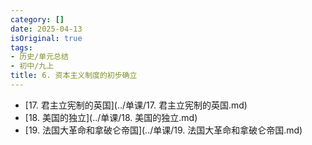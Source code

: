 ```yaml
---
category: []
date: 2025-04-13
isOriginal: true
tags:
- 历史/单元总结
- 初中/九上
title: 6. 资本主义制度的初步确立
---
```

- [17. 君主立宪制的英国](../单课/17. 君主立宪制的英国.md)
- [18. 美国的独立](../单课/18. 美国的独立.md)
- [19. 法国大革命和拿破仑帝国](../单课/19. 法国大革命和拿破仑帝国.md)